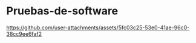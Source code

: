 # Pruebas-de-software

https://github.com/user-attachments/assets/5fc03c25-53e0-41ae-96c0-38cc9ee6faf2

